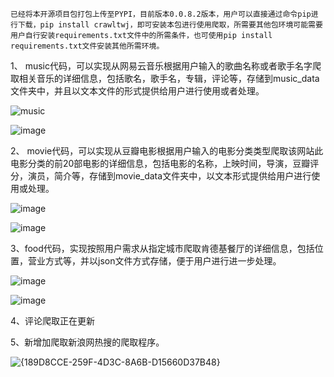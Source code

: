 
    已经将本开源项目包打包上传至PYPI，目前版本0.0.8.2版本，用户可以直接通过命令pip进行下载，pip install crawltwj，即可安装本包进行使用爬取，所需要其他包环境可能需要用户自行安装requirements.txt文件中的所需条件，也可使用pip install requirements.txt文件安装其他所需环境。

1、
music代码，可以实现从网易云音乐根据用户输入的歌曲名称或者歌手名字爬取相关音乐的详细信息，包括歌名，歌手名，专辑，评论等，存储到music_data文件夹中，并且以文本文件的形式提供给用户进行使用或者处理。

![music](https://github.com/user-attachments/assets/12319d68-1c6b-4cce-97c6-cce87232c44f)

![image](https://github.com/user-attachments/assets/51f1832b-5086-4bb4-afb3-93561c7fe9d8)

2、
movie代码，可以实现从豆瓣电影根据用户输入的电影分类类型爬取该网站此电影分类的前20部电影的详细信息，包括电影的名称，上映时间，导演，豆瓣评分，演员，简介等，存储到movie_data文件夹中，以文本形式提供给用户进行使用或处理。

![image](https://github.com/user-attachments/assets/69a1f6fc-febb-432b-b3c9-73391e67e04c)

![image](https://github.com/user-attachments/assets/37c66b3a-1b7d-42fb-bfed-f41dec62021c)

3、food代码，实现按照用户需求从指定城市爬取肯德基餐厅的详细信息，包括位置，营业方式等，并以json文件方式存储，便于用户进行进一步处理。

![image](https://github.com/user-attachments/assets/fa7e5431-5b53-4f27-90f8-2a9a7e7b2e17)

![image](https://github.com/user-attachments/assets/4261c721-cfd3-4364-97b6-22e6db56b067)

4、评论爬取正在更新

5、新增加爬取新浪网热搜的爬取程序。

![{189D8CCE-259F-4D3C-8A6B-D15660D37B48}](https://github.com/user-attachments/assets/682687a7-7f9d-48e1-81d1-702543ace4da)


